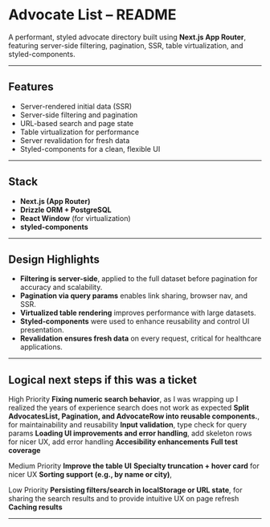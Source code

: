 # Advocate List – README

A performant, styled advocate directory built using **Next.js App Router**, featuring server-side filtering, pagination, SSR, table virtualization, and styled-components.

---

## Features

- Server-rendered initial data (SSR)
- Server-side filtering and pagination
- URL-based search and page state
- Table virtualization for performance
- Server revalidation for fresh data
- Styled-components for a clean, flexible UI

---

## Stack

- **Next.js (App Router)**
- **Drizzle ORM + PostgreSQL**
- **React Window** (for virtualization)
- **styled-components**

---

## Design Highlights

- **Filtering is server-side**, applied to the full dataset before pagination for accuracy and scalability.
- **Pagination via query params** enables link sharing, browser nav, and SSR.
- **Virtualized table rendering** improves performance with large datasets.
- **Styled-components** were used to enhance reusability and control UI presentation.
- **Revalidation ensures fresh data** on every request, critical for healthcare applications.

---

## Logical next steps if this was a ticket

High Priority
**Fixing numeric search behavior**, as I was wrapping up I realized the years of experience search does not work as expected
**Split AdvocatesList, Pagination, and AdvocateRow into reusable components.**, for maintainability and reusability
**Input validation**, type check for query params
**Loading UI improvements and error handling**, add skeleton rows for nicer UX, add error handling
**Accesibility enhancements**
**Full test coverage**

Medium Priority
**Improve the table UI**
**Specialty truncation + hover card** for nicer UX
**Sorting support (e.g., by name or city)**,

Low Priority
**Persisting filters/search in localStorage or URL state**, for sharing the search results and to provide intuitive UX on page refresh
**Caching results**

---
